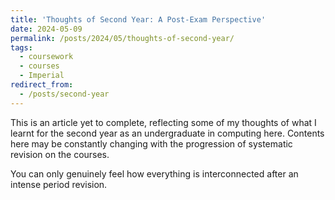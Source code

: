 ```yaml
---
title: 'Thoughts of Second Year: A Post-Exam Perspective'
date: 2024-05-09
permalink: /posts/2024/05/thoughts-of-second-year/
tags:
  - coursework
  - courses
  - Imperial
redirect_from: 
  - /posts/second-year
---
```


This is an article yet to complete, reflecting some of my thoughts of what I learnt for the second year as an undergraduate in computing here. Contents here may be constantly changing with the progression of systematic revision on the courses.

You can only genuinely feel how everything is interconnected after an intense period revision.